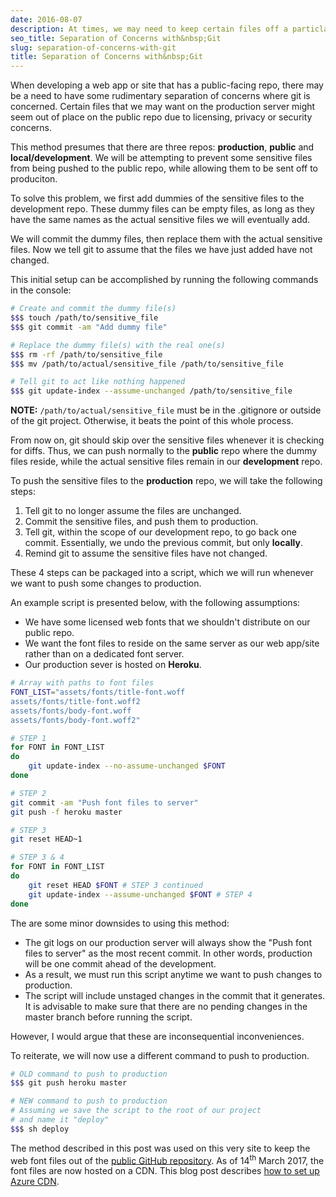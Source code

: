```yaml
---
date: 2016-08-07
description: At times, we may need to keep certain files off a particlar repo. Usually a .gitignore file would suffice. But what if we want those files to be present in another repo? How do we go about setting that up? I will present a short method that tackles this problem.
seo_title: Separation of Concerns with&nbsp;Git
slug: separation-of-concerns-with-git
title: Separation of Concerns with&nbsp;Git
---
```


When developing a web app or site that has a public-facing repo, there may be a need to have some rudimentary separation of concerns where git is concerned. Certain files that we may want on the production server might seem out of place on the public repo due to licensing, privacy or security concerns.

This method presumes that there are three repos: __production__, __public__ and __local/development__. We will be attempting to prevent some sensitive files from being pushed to the public repo, while allowing them to be sent off to produciton.

To solve this problem, we first add dummies of the sensitive files to the development repo. These dummy files can be empty files, as long as they have the same names as the actual sensitive files we will eventually add.

We will commit the dummy files, then replace them with the actual sensitive files. Now we tell git to assume that the files we have just added have not changed.

This initial setup can be accomplished by running the following commands in the console:

```bash
# Create and commit the dummy file(s)
$$$ touch /path/to/sensitive_file
$$$ git commit -am "Add dummy file"

# Replace the dummy file(s) with the real one(s)
$$$ rm -rf /path/to/sensitive_file
$$$ mv /path/to/actual/sensitive_file /path/to/sensitive_file

# Tell git to act like nothing happened
$$$ git update-index --assume-unchanged /path/to/sensitive_file
```

__NOTE:__ `/path/to/actual/sensitive_file` must be in the .gitignore or outside of the git project. Otherwise, it beats the point of this whole process.

From now on, git should skip over the sensitive files whenever it is checking for diffs. Thus, we can push normally to the __public__ repo where the dummy files reside, while the actual sensitive files remain in our __development__ repo.

To push the sensitive files to the __production__ repo, we will take the following steps:

1. Tell git to no longer assume the files are unchanged.
2. Commit the sensitive files, and push them to production.
3. Tell git, within the scope of our development repo, to go back one commit. Essentially, we undo the previous commit, but only __locally__.
4. Remind git to assume the sensitive files have not changed.

These 4 steps can be packaged into a script, which we will run whenever we want to push some changes to production.

An example script is presented below, with the following assumptions:

- We have some licensed web fonts that we shouldn't distribute on our public repo.
- We want the font files to reside on the same server as our web app/site rather than on a dedicated font server.
- Our production sever is hosted on __Heroku__.

```bash
# Array with paths to font files
FONT_LIST="assets/fonts/title-font.woff
assets/fonts/title-font.woff2
assets/fonts/body-font.woff
assets/fonts/body-font.woff2"

# STEP 1
for FONT in FONT_LIST
do
	git update-index --no-assume-unchanged $FONT
done

# STEP 2
git commit -am "Push font files to server"
git push -f heroku master

# STEP 3
git reset HEAD~1

# STEP 3 & 4
for FONT in FONT_LIST
do
	git reset HEAD $FONT # STEP 3 continued
	git update-index --assume-unchanged $FONT # STEP 4
done
```

The are some minor downsides to using this method:

- The git logs on our production server will always show the "Push font files to server" as the most recent commit. In other words, production will be one commit ahead of the development.
- As a result, we must run this script anytime we want to push changes to production.
- The script will include unstaged changes in the commit that it generates. It is advisable to make sure that there are no pending changes in the master branch before running the script.

However, I would argue that these are inconsequential inconveniences.

To reiterate, we will now use a different command to push to production.


```bash
# OLD command to push to production
$$$ git push heroku master

# NEW command to push to production
# Assuming we save the script to the root of our project
# and name it "deploy"
$$$ sh deploy
```

The method described in this post was used on this very site to keep the web font files out of the [public GitHub repository][1]. As of 14<sup>th</sup> March 2017, the font files are now hosted on a CDN. This blog post describes [how to set up Azure CDN][2].

[1]: https://github.com/Croccifixio/blog
[2]: https://odongo.xyz/blog/2017/setting-up-azure-cdn.html
